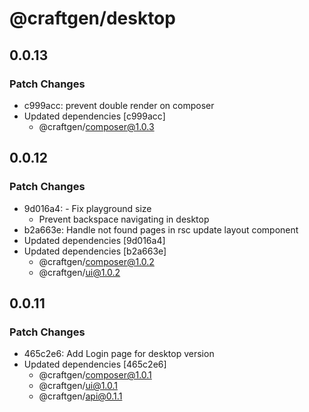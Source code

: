 # @craftgen/desktop

## 0.0.13

### Patch Changes

- c999acc: prevent double render on composer
- Updated dependencies [c999acc]
  - @craftgen/composer@1.0.3

## 0.0.12

### Patch Changes

- 9d016a4: - Fix playground size
  - Prevent backspace navigating in desktop
- b2a663e: Handle not found pages in rsc update layout component
- Updated dependencies [9d016a4]
- Updated dependencies [b2a663e]
  - @craftgen/composer@1.0.2
  - @craftgen/ui@1.0.2

## 0.0.11

### Patch Changes

- 465c2e6: Add Login page for desktop version
- Updated dependencies [465c2e6]
  - @craftgen/composer@1.0.1
  - @craftgen/ui@1.0.1
  - @craftgen/api@0.1.1
